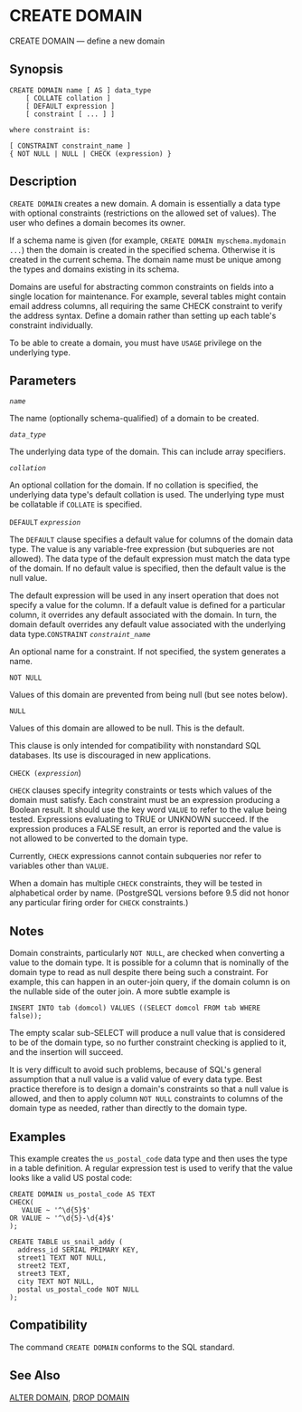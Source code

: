 # CREATE DOMAIN

CREATE DOMAIN — define a new domain

## Synopsis

```text
CREATE DOMAIN name [ AS ] data_type
    [ COLLATE collation ]
    [ DEFAULT expression ]
    [ constraint [ ... ] ]

where constraint is:

[ CONSTRAINT constraint_name ]
{ NOT NULL | NULL | CHECK (expression) }
```

## Description

`CREATE DOMAIN` creates a new domain. A domain is essentially a data type with optional constraints \(restrictions on the allowed set of values\). The user who defines a domain becomes its owner.

If a schema name is given \(for example, `CREATE DOMAIN myschema.mydomain ...`\) then the domain is created in the specified schema. Otherwise it is created in the current schema. The domain name must be unique among the types and domains existing in its schema.

Domains are useful for abstracting common constraints on fields into a single location for maintenance. For example, several tables might contain email address columns, all requiring the same CHECK constraint to verify the address syntax. Define a domain rather than setting up each table's constraint individually.

To be able to create a domain, you must have `USAGE` privilege on the underlying type.

## Parameters

_`name`_

The name \(optionally schema-qualified\) of a domain to be created.

_`data_type`_

The underlying data type of the domain. This can include array specifiers.

_`collation`_

An optional collation for the domain. If no collation is specified, the underlying data type's default collation is used. The underlying type must be collatable if `COLLATE` is specified.

`DEFAULT` _`expression`_

The `DEFAULT` clause specifies a default value for columns of the domain data type. The value is any variable-free expression \(but subqueries are not allowed\). The data type of the default expression must match the data type of the domain. If no default value is specified, then the default value is the null value.

The default expression will be used in any insert operation that does not specify a value for the column. If a default value is defined for a particular column, it overrides any default associated with the domain. In turn, the domain default overrides any default value associated with the underlying data type.`CONSTRAINT` _`constraint_name`_

An optional name for a constraint. If not specified, the system generates a name.

`NOT NULL`

Values of this domain are prevented from being null \(but see notes below\).

`NULL`

Values of this domain are allowed to be null. This is the default.

This clause is only intended for compatibility with nonstandard SQL databases. Its use is discouraged in new applications.

`CHECK (`_`expression`_\)

`CHECK` clauses specify integrity constraints or tests which values of the domain must satisfy. Each constraint must be an expression producing a Boolean result. It should use the key word `VALUE` to refer to the value being tested. Expressions evaluating to TRUE or UNKNOWN succeed. If the expression produces a FALSE result, an error is reported and the value is not allowed to be converted to the domain type.

Currently, `CHECK` expressions cannot contain subqueries nor refer to variables other than `VALUE`.

When a domain has multiple `CHECK` constraints, they will be tested in alphabetical order by name. \(PostgreSQL versions before 9.5 did not honor any particular firing order for `CHECK` constraints.\)

## Notes

Domain constraints, particularly `NOT NULL`, are checked when converting a value to the domain type. It is possible for a column that is nominally of the domain type to read as null despite there being such a constraint. For example, this can happen in an outer-join query, if the domain column is on the nullable side of the outer join. A more subtle example is

```text
INSERT INTO tab (domcol) VALUES ((SELECT domcol FROM tab WHERE false));
```

The empty scalar sub-SELECT will produce a null value that is considered to be of the domain type, so no further constraint checking is applied to it, and the insertion will succeed.

It is very difficult to avoid such problems, because of SQL's general assumption that a null value is a valid value of every data type. Best practice therefore is to design a domain's constraints so that a null value is allowed, and then to apply column `NOT NULL` constraints to columns of the domain type as needed, rather than directly to the domain type.

## Examples

This example creates the `us_postal_code` data type and then uses the type in a table definition. A regular expression test is used to verify that the value looks like a valid US postal code:

```text
CREATE DOMAIN us_postal_code AS TEXT
CHECK(
   VALUE ~ '^\d{5}$'
OR VALUE ~ '^\d{5}-\d{4}$'
);

CREATE TABLE us_snail_addy (
  address_id SERIAL PRIMARY KEY,
  street1 TEXT NOT NULL,
  street2 TEXT,
  street3 TEXT,
  city TEXT NOT NULL,
  postal us_postal_code NOT NULL
);
```

## Compatibility

The command `CREATE DOMAIN` conforms to the SQL standard.

## See Also

[ALTER DOMAIN](https://www.postgresql.org/docs/10/static/sql-alterdomain.html), [DROP DOMAIN](https://www.postgresql.org/docs/10/static/sql-dropdomain.html)

